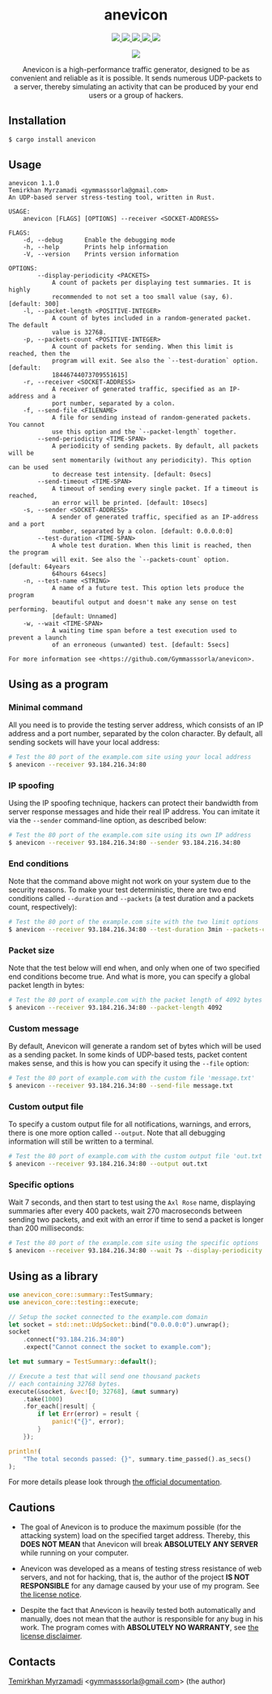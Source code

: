<div align="center">
  <h1>anevicon</h1>
  
  <a href="https://gitter.im/Gymmasssorla/anevicon">
    <img src="https://img.shields.io/badge/chat-on%20gitter-pink.svg">
  </a>
  <a href="https://travis-ci.com/Gymmasssorla/anevicon">
    <img src="https://travis-ci.com/Gymmasssorla/anevicon.svg?branch=master">
  </a>
  <a href="https://github.com/Gymmasssorla/anevicon/blob/master/LICENSE">
    <img src="https://img.shields.io/badge/license-GPLv3-blue.svg">
  </a>
  <a href="https://crates.io/crates/anevicon">
    <img src="https://img.shields.io/badge/crates.io-v2.0.0-orange.svg">
  </a>
  <a href="https://semver.org">
    <img src="https://img.shields.io/badge/semver-follows-green.svg">
  </a>
  
  <img src="DEMO.png"><br>
  
  Anevicon is a high-performance traffic generator, designed to be as convenient and reliable as it is possible. It sends
numerous UDP-packets to a server, thereby simulating an activity that can be produced by your end users or a
group of hackers.
</div>

## Installation
```bash
$ cargo install anevicon
```

## Usage
```
anevicon 1.1.0
Temirkhan Myrzamadi <gymmasssorla@gmail.com>
An UDP-based server stress-testing tool, written in Rust.

USAGE:
    anevicon [FLAGS] [OPTIONS] --receiver <SOCKET-ADDRESS>

FLAGS:
    -d, --debug      Enable the debugging mode
    -h, --help       Prints help information
    -V, --version    Prints version information

OPTIONS:
        --display-periodicity <PACKETS>
            A count of packets per displaying test summaries. It is highly
            recommended to not set a too small value (say, 6). [default: 300]
    -l, --packet-length <POSITIVE-INTEGER>
            A count of bytes included in a random-generated packet. The default
            value is 32768.
    -p, --packets-count <POSITIVE-INTEGER>
            A count of packets for sending. When this limit is reached, then the
            program will exit. See also the `--test-duration` option. [default:
            18446744073709551615]
    -r, --receiver <SOCKET-ADDRESS>
            A receiver of generated traffic, specified as an IP-address and a
            port number, separated by a colon.
    -f, --send-file <FILENAME>
            A file for sending instead of random-generated packets. You cannot
            use this option and the `--packet-length` together.
        --send-periodicity <TIME-SPAN>
            A periodicity of sending packets. By default, all packets will be
            sent momentarily (without any periodicity). This option can be used
            to decrease test intensity. [default: 0secs]
        --send-timeout <TIME-SPAN>
            A timeout of sending every single packet. If a timeout is reached,
            an error will be printed. [default: 10secs]
    -s, --sender <SOCKET-ADDRESS>
            A sender of generated traffic, specified as an IP-address and a port
            number, separated by a colon. [default: 0.0.0.0:0]
        --test-duration <TIME-SPAN>
            A whole test duration. When this limit is reached, then the program
            will exit. See also the `--packets-count` option. [default: 64years
            64hours 64secs]
    -n, --test-name <STRING>
            A name of a future test. This option lets produce the program
            beautiful output and doesn't make any sense on test performing.
            [default: Unnamed]
    -w, --wait <TIME-SPAN>
            A waiting time span before a test execution used to prevent a launch
            of an erroneous (unwanted) test. [default: 5secs]

For more information see <https://github.com/Gymmasssorla/anevicon>.
```

## Using as a program

### Minimal command
All you need is to provide the testing server address, which consists of an IP address and a port number, separated by the colon character. By default, all sending sockets will have your local address:

```bash
# Test the 80 port of the example.com site using your local address
$ anevicon --receiver 93.184.216.34:80
```

### IP spoofing
Using the IP spoofing technique, hackers can protect their bandwidth from server response messages and hide their real IP address. You can imitate it via the `--sender` command-line option, as described below:

```bash
# Test the 80 port of the example.com site using its own IP address
$ anevicon --receiver 93.184.216.34:80 --sender 93.184.216.34:80
```

### End conditions
Note that the command above might not work on your system due to the security reasons. To make your test deterministic, there are two end conditions called `--duration` and `--packets` (a test duration and a packets count, respectively):

```bash
# Test the 80 port of the example.com site with the two limit options
$ anevicon --receiver 93.184.216.34:80 --test-duration 3min --packets-count 7000
```

### Packet size
Note that the test below will end when, and only when one of two specified end conditions become true. And what is more, you can specify a global packet length in bytes:

```bash
# Test the 80 port of example.com with the packet length of 4092 bytes
$ anevicon --receiver 93.184.216.34:80 --packet-length 4092
```

### Custom message
By default, Anevicon will generate a random set of bytes which will be used as a sending packet. In some kinds of UDP-based tests, packet content makes sense, and this is how you can specify it using the `--file` option:

```bash
# Test the 80 port of example.com with the custom file 'message.txt'
$ anevicon --receiver 93.184.216.34:80 --send-file message.txt
```

### Custom output file
To specify a custom output file for all notifications, warnings, and errors, there is one more option called `--output`. Note that all debugging information will still be written to a terminal.

```bash
# Test the 80 port of example.com with the custom output file 'out.txt'
$ anevicon --receiver 93.184.216.34:80 --output out.txt
```

### Specific options
Wait 7 seconds, and then start to test using the `Axl Rose` name, displaying summaries after every 400 packets, wait 270 macroseconds between sending two packets, and exit with an error if time to send a packet is longer than 200 milliseconds:

```bash
# Test the 80 port of the example.com site using the specific options
$ anevicon --receiver 93.184.216.34:80 --wait 7s --display-periodicity 400 --send-periodicity 270us --send-timeout 200ms --test-name "Axl Rose"
```

## Using as a library

```rust
use anevicon_core::summary::TestSummary;
use anevicon_core::testing::execute;

// Setup the socket connected to the example.com domain
let socket = std::net::UdpSocket::bind("0.0.0.0:0").unwrap();
socket
    .connect("93.184.216.34:80")
    .expect("Cannot connect the socket to example.com");

let mut summary = TestSummary::default();

// Execute a test that will send one thousand packets
// each containing 32768 bytes.
execute(&socket, &vec![0; 32768], &mut summary)
    .take(1000)
    .for_each(|result| {
        if let Err(error) = result {
            panic!("{}", error);
        }
    });

println!(
    "The total seconds passed: {}", summary.time_passed().as_secs()
);
```

For more details please look through [the official documentation](https://docs.rs/anevicon_core).

## Cautions
 - The goal of Anevicon is to produce the maximum possible (for the attacking system) load on the specified target address. Thereby, this **DOES NOT MEAN** that Anevicon will break **ABSOLUTELY ANY SERVER** while running on your computer.
 
- Anevicon was developed as a means of testing stress resistance of web servers, and not for hacking, that is, the author of the project **IS NOT RESPONSIBLE** for any damage caused by your use of my program. See [the license notice](https://github.com/Gymmasssorla/anevicon/blob/master/LICENSE#L600).
 
 - Despite the fact that Anevicon is heavily tested both automatically and manually, does not mean that the author is responsible for any bug in his work. The program comes with **ABSOLUTELY NO WARRANTY**, see [the license disclaimer](https://github.com/Gymmasssorla/anevicon/blob/master/LICENSE#L589).

## Contacts
[Temirkhan Myrzamadi](https://github.com/Gymmasssorla) <[gymmasssorla@gmail.com](mailto:gymmasssorla@gmail.com)> (the author)
